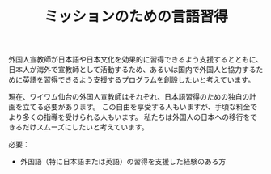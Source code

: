 ﻿---
widget: blank
active: true
headless: true
weight: 30

title: ミッションのための言語習得

design:
  columns: "2"

  #spacing:
  #  padding: ["20px", "0", "20px", "0"]

---

外国人宣教師が日本語や日本文化を効果的に習得できるよう支援するとともに、日本人が海外で宣教師として活動するため、あるいは国内で外国人と協力するために英語を習得できるよう支援するプログラムを創設したいと考えています。

現在、ワイワム仙台の外国人宣教師はそれぞれ、日本語習得のための独自の計画を立てる必要があります。 この自由を享受する人もいますが、手頃な料金でより多くの指導を受けられる人もいます。 私たちは外国人の日本への移行をできるだけスムーズにしたいと考えています。

必要：

- 外国語（特に日本語または英語）の習得を支援した経験のある方
